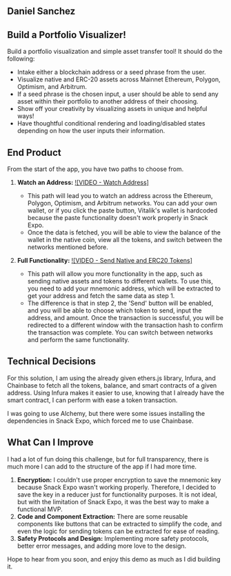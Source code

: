## Daniel Sanchez
## Build a Portfolio Visualizer!

Build a portfolio visualization and simple asset transfer tool! It should do the following:
- Intake either a blockchain address or a seed phrase from the user.
- Visualize native and ERC-20 assets across Mainnet Ethereum, Polygon, Optimism, and Arbitrum.
- If a seed phrase is the chosen input, a user should be able to send any asset within their portfolio to another address of their choosing.
- Show off your creativity by visualizing assets in unique and helpful ways!
- Have thoughtful conditional rendering and loading/disabled states depending on how the user inputs their information.

## End Product

From the start of the app, you have two paths to choose from.

1. **Watch an Address:** [![VIDEO - Watch Address]](https://drive.google.com/file/d/1wtkjS3D15U-bB33FbgZiF-B3fWFqVeGS/view?usp=drive_link)
    - This path will lead you to watch an address across the Ethereum, Polygon, Optimism, and Arbitrum networks. You can add your own wallet, or if you click the paste button, Vitalik's wallet is hardcoded because the paste functionality doesn't work properly in Snack Expo.
    - Once the data is fetched, you will be able to view the balance of the wallet in the native coin, view all the tokens, and switch between the networks mentioned before.


2. **Full Functionality:** [![VIDEO - Send Native and ERC20 Tokens]](https://drive.google.com/file/d/1wVZnFuKfMaUdtY7XfwnJFDTG935WImjJ/view?usp=drive_link)
    - This path will allow you more functionality in the app, such as sending native assets and tokens to different wallets. To use this, you need to add your mnemonic address, which will be extracted to get your address and fetch the same data as step 1.
    - The difference is that in step 2, the 'Send' button will be enabled, and you will be able to choose which token to send, input the address, and amount. Once the transaction is successful, you will be redirected to a different window with the transaction hash to confirm the transaction was complete. You can switch between networks and perform the same functionality.

## Technical Decisions

For this solution, I am using the already given ethers.js library, Infura, and Chainbase to fetch all the tokens, balance, and smart contracts of a given address. Using Infura makes it easier to use, knowing that I already have the smart contract, I can perform with ease a token transaction.

I was going to use Alchemy, but there were some issues installing the dependencies in Snack Expo, which forced me to use Chainbase.

## What Can I Improve

I had a lot of fun doing this challenge, but for full transparency, there is much more I can add to the structure of the app if I had more time.

1. **Encryption:** I couldn't use proper encryption to save the mnemonic key because Snack Expo wasn't working properly. Therefore, I decided to save the key in a reducer just for functionality purposes. It is not ideal, but with the limitation of Snack Expo, it was the best way to make a functional MVP.
2. **Code and Component Extraction:** There are some reusable components like buttons that can be extracted to simplify the code, and even the logic for sending tokens can be extracted for ease of reading.
3. **Safety Protocols and Design:** Implementing more safety protocols, better error messages, and adding more love to the design.

Hope to hear from you soon, and enjoy this demo as much as I did building it.
